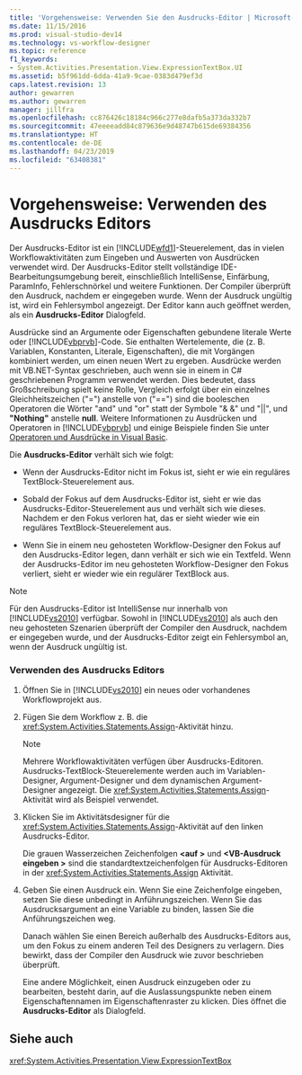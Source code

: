 ```yaml
---
title: 'Vorgehensweise: Verwenden Sie den Ausdrucks-Editor | Microsoft-Dokumentation'
ms.date: 11/15/2016
ms.prod: visual-studio-dev14
ms.technology: vs-workflow-designer
ms.topic: reference
f1_keywords:
- System.Activities.Presentation.View.ExpressionTextBox.UI
ms.assetid: b5f961dd-6dda-41a9-9cae-0383d479ef3d
caps.latest.revision: 13
author: gewarren
ms.author: gewarren
manager: jillfra
ms.openlocfilehash: cc876426c18184c966c277e8dafb5a373da332b7
ms.sourcegitcommit: 47eeeeadd84c879636e9d48747b615de69384356
ms.translationtype: HT
ms.contentlocale: de-DE
ms.lasthandoff: 04/23/2019
ms.locfileid: "63408381"
---
```

# <a name="how-to-use-the-expression-editor"></a>Vorgehensweise: Verwenden des Ausdrucks Editors
Der Ausdrucks-Editor ist ein [!INCLUDE[wfd1](../includes/wfd1-md.md)]-Steuerelement, das in vielen Workflowaktivitäten zum Eingeben und Auswerten von Ausdrücken verwendet wird. Der Ausdrucks-Editor stellt vollständige IDE-Bearbeitungsumgebung bereit, einschließlich IntelliSense, Einfärbung, ParamInfo, Fehlerschnörkel und weitere Funktionen. Der Compiler überprüft den Ausdruck, nachdem er eingegeben wurde. Wenn der Ausdruck ungültig ist, wird ein Fehlersymbol angezeigt. Der Editor kann auch geöffnet werden, als ein **Ausdrucks-Editor** Dialogfeld.  
  
 Ausdrücke sind an Argumente oder Eigenschaften gebundene literale Werte oder [!INCLUDE[vbprvb](../includes/vbprvb-md.md)]-Code. Sie enthalten Wertelemente, die (z. B. Variablen, Konstanten, Literale, Eigenschaften), die mit Vorgängen kombiniert werden, um einen neuen Wert zu ergeben. Ausdrücke werden mit VB.NET-Syntax geschrieben, auch wenn sie in einem in C# geschriebenen Programm verwendet werden. Dies bedeutet, dass Großschreibung spielt keine Rolle, Vergleich erfolgt über ein einzelnes Gleichheitszeichen ("=") anstelle von ("==") sind die booleschen Operatoren die Wörter "and" und "or" statt der Symbole "& &" und "&#124;&#124;", und **"Nothing"**  anstelle **null**. Weitere Informationen zu Ausdrücken und Operatoren in [!INCLUDE[vbprvb](../includes/vbprvb-md.md)] und einige Beispiele finden Sie unter [Operatoren und Ausdrücke in Visual Basic](http://go.microsoft.com/fwlink/?LinkId=186818).  
  
 Die **Ausdrucks-Editor** verhält sich wie folgt:  
  
- Wenn der Ausdrucks-Editor nicht im Fokus ist, sieht er wie ein reguläres TextBlock-Steuerelement aus.  
  
- Sobald der Fokus auf dem Ausdrucks-Editor ist, sieht er wie das Ausdrucks-Editor-Steuerelement aus und verhält sich wie dieses. Nachdem er den Fokus verloren hat, das er sieht wieder wie ein reguläres TextBlock-Steuerelement aus.  
  
- Wenn Sie in einem neu gehosteten Workflow-Designer den Fokus auf den Ausdrucks-Editor legen, dann verhält er sich wie ein Textfeld. Wenn der Ausdrucks-Editor im neu gehosteten Workflow-Designer den Fokus verliert, sieht er wieder wie ein regulärer TextBlock aus.  
  
> [!NOTE]
> Für den Ausdrucks-Editor ist IntelliSense nur innerhalb von [!INCLUDE[vs2010](../includes/vs2010-md.md)] verfügbar. Sowohl in [!INCLUDE[vs2010](../includes/vs2010-md.md)] als auch den neu gehosteten Szenarien überprüft der Compiler den Ausdruck, nachdem er eingegeben wurde, und der Ausdrucks-Editor zeigt ein Fehlersymbol an, wenn der Ausdruck ungültig ist.  
  
### <a name="using-the-expression-editor"></a>Verwenden des Ausdrucks Editors  
  
1. Öffnen Sie in [!INCLUDE[vs2010](../includes/vs2010-md.md)] ein neues oder vorhandenes Workflowprojekt aus.  
  
2. Fügen Sie dem Workflow z. B. die <xref:System.Activities.Statements.Assign>-Aktivität hinzu.  
  
    > [!NOTE]
    > Mehrere Workflowaktivitäten verfügen über Ausdrucks-Editoren. Ausdrucks-TextBlock-Steuerelemente werden auch im Variablen-Designer, Argument-Designer und dem dynamischen Argument-Designer angezeigt. Die <xref:System.Activities.Statements.Assign>-Aktivität wird als Beispiel verwendet.  
  
3. Klicken Sie im Aktivitätsdesigner für die <xref:System.Activities.Statements.Assign>-Aktivität auf den linken Ausdrucks-Editor.  
  
     Die grauen Wasserzeichen Zeichenfolgen  **\<auf >** und  **\<VB-Ausdruck eingeben >** sind die standardtextzeichenfolgen für Ausdrucks-Editoren in der <xref:System.Activities.Statements.Assign> Aktivität.  
  
4. Geben Sie einen Ausdruck ein. Wenn Sie eine Zeichenfolge eingeben, setzen Sie diese unbedingt in Anführungszeichen. Wenn Sie das Ausdrucksargument an eine Variable zu binden, lassen Sie die Anführungszeichen weg.  
  
     Danach wählen Sie einen Bereich außerhalb des Ausdrucks-Editors aus, um den Fokus zu einem anderen Teil des Designers zu verlagern. Dies bewirkt, dass der Compiler den Ausdruck wie zuvor beschrieben überprüft.  
  
     Eine andere Möglichkeit, einen Ausdruck einzugeben oder zu bearbeiten, besteht darin, auf die Auslassungspunkte neben einem Eigenschaftennamen im Eigenschaftenraster zu klicken. Dies öffnet die **Ausdrucks-Editor** als Dialogfeld.  
  
## <a name="see-also"></a>Siehe auch  
 <xref:System.Activities.Presentation.View.ExpressionTextBox>